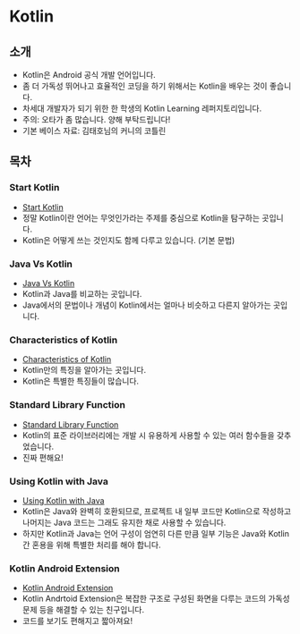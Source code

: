 # Kotlin
## 소개
* Kotlin은 Android 공식 개발 언어입니다.
* 좀 더 가독성 뛰어나고 효율적인 코딩을 하기 위해서는 Kotlin을 배우는 것이 좋습니다.
* 차세대 개발자가 되기 위한 한 학생의 Kotlin Learning 레퍼지토리입니다.
* 주의: 오타가 좀 많습니다. 양해 부탁드립니다!
* 기본 베이스 자료: 김태호님의 커니의 코틀린
## 목차
### Start Kotlin
* [Start Kotlin]
* 정말 Kotlin이란 언어는 무엇인가라는 주제를 중심으로 Kotlin을 탐구하는 곳입니다.
* Kotlin은 어떻게 쓰는 것인지도 함께 다루고 있습니다.
(기본 문법)

### Java Vs Kotlin
* [Java Vs Kotlin]
* Kotlin과 Java를 비교하는 곳입니다.
* Java에서의 문법이나 개념이 Kotlin에서는 얼마나 비슷하고 다른지 알아가는 곳입니다.

### Characteristics of Kotlin
* [Characteristics of Kotlin]
* Kotlin만의 특징을 알아가는 곳입니다.
* Kotlin은 특별한 특징들이 많습니다.

### Standard Library Function
* [Standard Library Function]
* Kotlin의 표준 라이브러리에는 개발 시 유용하게 사용할 수 있는 여러 함수들을 갖추었습니다.
* 진짜 편해요!

### Using Kotlin with Java
* [Using Kotlin with Java]
* Kotlin은 Java와 완벽히 호환되므로, 프로젝트 내 일부 코드만 Kotlin으로 작성하고 나머지는 Java 코드는 그래도 유지한 채로 사용할 수 있습니다.
* 하지만 Kotlin과 Java는 언어 구성이 엄연히 다른 만큼 일부 기능은 Java와 Kotlin 간 혼용을 위해 특별한 처리를 해야 합니다.

### Kotlin Android Extension
* [Kotlin Android Extension]
* Kotlin Andrtoid Extension은 복잡한 구조로 구성된 화면을 다루는 코드의 가독성 문제 등을 해결할 수 있는 친구입니다.
* 코드를 보기도 편해지고 짧아져요!

[Start Kotlin]:https://github.com/jinusong/Kotlin/tree/master/Start%20Kotlin

[Java Vs Kotlin]:https://github.com/jinusong/Kotlin/tree/master/Java%20Vs%20Kotlin

[ Characteristics of Kotlin ]:https://github.com/jinusong/Kotlin/tree/master/Kotlin's%20Characteristics%20

[Standard Library Function]:https://github.com/jinusong/Kotlin/tree/master/Standard%20Library%20of%20Kotlin

[Using Kotlin with Java]:https://github.com/jinusong/Kotlin/tree/master/Using%20Kotlin%20with%20Java

[Kotlin Android Extension]: https://github.com/jinusong/Kotlin/tree/master/Kotlin%20Android%20Extension